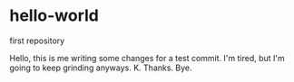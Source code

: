# hello-world
first repository

Hello, this is me writing some changes for a test commit.
I'm tired, but I'm going to keep grinding anyways. K. Thanks. Bye.
